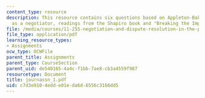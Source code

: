 ```yaml
---
content_type: resource
description: This resource contains six questions based on Appleton-Baker game, strengths
  as a negotiator, readings from the Shapiro book and "Breaking the Impasse" book.
file: /media/courses/11-255-negotiation-and-dispute-resolution-in-the-public-sector-spring-2005/c7d3e9104edde01eda6d6556c3166dd5_journassn_1.pdf
file_type: application/pdf
learning_resource_types:
- Assignments
ocw_type: OCWFile
parent_title: Assignments
parent_type: CourseSection
parent_uid: de540165-4a4c-f1bb-7ae8-cb3a4559f987
resourcetype: Document
title: journassn_1.pdf
uid: c7d3e910-4edd-e01e-da6d-6556c3166dd5
---
```

